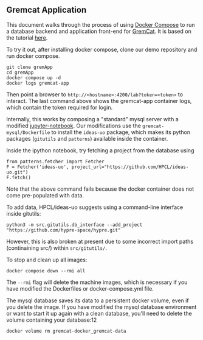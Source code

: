 ## Gremcat Application

This document walks through the process of using [Docker Compose](https://docs.docker.com/compose/install) to run a database backend and application front-end for [GremCat](https://github.com/CAT-SDK/GremCat).  It is based on the tutorial [here](https://wkrzywiec.medium.com/how-to-run-database-backend-and-frontend-in-a-single-click-with-docker-compose-4bcda66f6de).

To try it out, after installing docker compose, clone our demo repository and run docker compose.
```
git clone gremApp
cd gremApp
docker compose up -d
docker logs gremcat-app
```
Then point a browser to `http://<hostname>:4200/lab?token=<token>` to interact.  The last command above shows the gremcat-app container logs, which contain the token required for login.

Internally, this works by composing a "standard" mysql server with a modified [jupyter-notebook](https://jupyter-docker-stacks.readthedocs.io/en/latest/index.html).  Our modifications use the `gremcat-mysql/Dockerfile` to install the `ideas-uo` package, which makes its python packages (`gitutils` and `patterns`) available inside the container.

Inside the ipython notebook, try fetching a project from the database using
```
from patterns.fetcher import Fetcher
F = Fetcher('ideas-uo', project_url="https://github.com/HPCL/ideas-uo.git")
F.fetch()
```

Note that the above command fails because the docker container does not come pre-populated with data.

To add data, HPCL/ideas-uo suggests using a command-line interface inside gitutils:
```
python3 -m src.gitutils.db_interface --add_project "https://github.com/hypre-space/hypre.git"
```

However, this is also broken at present due to some incorrect import paths (continaining src/) within `src/gitutils/`.


To stop and clean up all images:
```
docker compose down --rmi all
```
The `--rmi` flag will delete the machine images, which is necessary if you have modified the Dockerfiles or docker-compose.yml file.

The mysql database saves its data to a persistent docker volume, even if you delete the image.  If you have modified the mysql database environment or want to start it up again with a clean database, you'll need to delete the volume containing your database:12
```
docker volume rm gremcat-docker_gremcat-data
```
